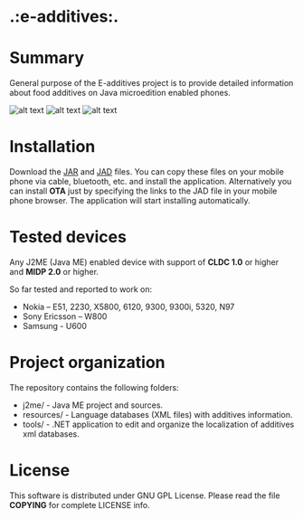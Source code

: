 .:e-additives:.
=====================

# Summary

General purpose of the E-additives project is to provide detailed information about food additives on Java microedition enabled phones.

![alt text](http://i.imgur.com/S7TWNgk.png "Search")
![alt text](http://i.imgur.com/6BRopco.png "View additive info")
![alt text](http://i.imgur.com/Cc2JFO8.png "Additive groups")

# Installation

Download the [JAR](http://code.google.com/p/etata/downloads/list) and [JAD](http://code.google.com/p/etata/downloads/list) files. You can copy these files on your mobile phone via cable, bluetooth, etc. and install the application.
Alternatively you can install **OTA** just by specifying the links to the JAD file in your mobile phone browser. The application will start installing automatically. 

# Tested devices

Any J2ME (Java ME) enabled device with support of **CLDC 1.0** or higher and **MIDP 2.0** or higher.

So far tested and reported to work on:

  * Nokia – E51, 2230, X5800, 6120, 9300, 9300i, 5320, N97
  * Sony Ericsson – W800
  * Samsung - U600

# Project organization

The repository contains the following folders:

  * j2me/ - Java ME project and sources.
  * resources/ - Language databases (XML files) with additives information.
  * tools/ - .NET application to edit and organize the localization of additives xml databases.

# License
This software is distributed under GNU GPL License. Please read the file **COPYING** for complete LICENSE info.


